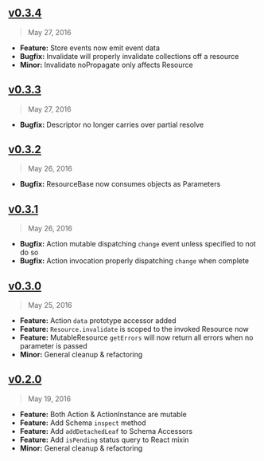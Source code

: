 ## [v0.3.4]
> May 27, 2016

- **Feature:** Store events now emit event data
- **Bugfix:** Invalidate will properly invalidate collections off a resource
- **Minor:** Invalidate noPropagate only affects Resource

[v0.3.4]: https://github.com/netarc/refrax/compare/v0.3.3...v0.3.4

## [v0.3.3]
> May 27, 2016

- **Bugfix:** Descriptor no longer carries over partial resolve

[v0.3.3]: https://github.com/netarc/refrax/compare/v0.3.2...v0.3.3

## [v0.3.2]
> May 26, 2016

- **Bugfix:** ResourceBase now consumes objects as Parameters

[v0.3.2]: https://github.com/netarc/refrax/compare/v0.3.1...v0.3.2

## [v0.3.1]
> May 26, 2016

- **Bugfix:** Action mutable dispatching `change` event unless specified to not do so
- **Bugfix:** Action invocation properly dispatching `change` when complete

[v0.3.1]: https://github.com/netarc/refrax/compare/v0.3.0...v0.3.1

## [v0.3.0]
> May 25, 2016

- **Feature:** Action `data` prototype accessor added
- **Feature:** `Resource.invalidate` is scoped to the invoked Resource now
- **Feature:** MutableResource `getErrors` will now return all errors when no parameter is passed
- **Minor:** General cleanup & refactoring

[v0.3.0]: https://github.com/netarc/refrax/compare/v0.2.0...v0.3.0

## [v0.2.0]
> May 19, 2016

- **Feature:** Both Action & ActionInstance are mutable
- **Feature:** Add Schema `inspect` method
- **Feature:** Add `addDetachedLeaf` to Schema Accessors
- **Feature:** Add `isPending` status query to React mixin
- **Minor:** General cleanup & refactoring

[v0.2.0]: https://github.com/netarc/refrax/compare/v0.1.0...v0.2.0
